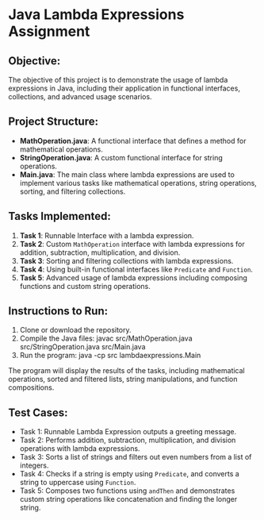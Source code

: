 # Java Lambda Expressions Assignment

## Objective:
The objective of this project is to demonstrate the usage of lambda expressions in Java, including their application in functional interfaces, collections, and advanced usage scenarios.

## Project Structure:
- **MathOperation.java**: A functional interface that defines a method for mathematical operations.
- **StringOperation.java**: A custom functional interface for string operations.
- **Main.java**: The main class where lambda expressions are used to implement various tasks like mathematical operations, string operations, sorting, and filtering collections.

## Tasks Implemented:
1. **Task 1**: Runnable Interface with a lambda expression.
2. **Task 2**: Custom `MathOperation` interface with lambda expressions for addition, subtraction, multiplication, and division.
3. **Task 3**: Sorting and filtering collections with lambda expressions.
4. **Task 4**: Using built-in functional interfaces like `Predicate` and `Function`.
5. **Task 5**: Advanced usage of lambda expressions including composing functions and custom string operations.

## Instructions to Run:
1. Clone or download the repository.
2. Compile the Java files:
javac src/MathOperation.java src/StringOperation.java src/Main.java
3. Run the program:
java -cp src lambdaexpressions.Main

The program will display the results of the tasks, including mathematical operations, sorted and filtered lists, string manipulations, and function compositions.

## Test Cases:
- Task 1: Runnable Lambda Expression outputs a greeting message.
- Task 2: Performs addition, subtraction, multiplication, and division operations with lambda expressions.
- Task 3: Sorts a list of strings and filters out even numbers from a list of integers.
- Task 4: Checks if a string is empty using `Predicate`, and converts a string to uppercase using `Function`.
- Task 5: Composes two functions using `andThen` and demonstrates custom string operations like concatenation and finding the longer string.
